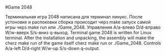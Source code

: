 #Game 2048

Терминальная игра 2048 написана для терминал линукс. После устоновке и распоковки сборка происодит черз make запуск самой игры черз make run или ./Game_2048. Управления A/a-влево D/d-вправо W/w-вверх S/s-вниз q-выход.
Terminal game 2048 is written for Linux terminal. After the installation and unpacking, the assembly will make the cherz make run of the game itself cherz make run or ./Game_2048. Controls A/a-left D/d-right W/w-up S/s-down q-output.
